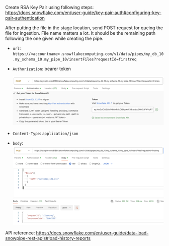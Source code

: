 
Create RSA Key Pair using following steps:
https://docs.snowflake.com/en/user-guide/key-pair-auth#configuring-key-pair-authentication


After putting the file in the stage location, send POST request for queing the file for ingestion. File name matters a lot. 
It should be the remaining path following the one given while creating the pipe.

- `url`: `https://<accountname>.snowflakecomputing.com/v1/data/pipes/my_db_10.my_schema_10.my_pipe_10/insertFiles?requestId=firstreq`
- `Authorization`: bearer token

    ![alt text](images/image1.png)

- `Content-Type`: `application/json`
- `body`: ![alt text](images/image2.png)

API reference: https://docs.snowflake.com/en/user-guide/data-load-snowpipe-rest-apis#load-history-reports